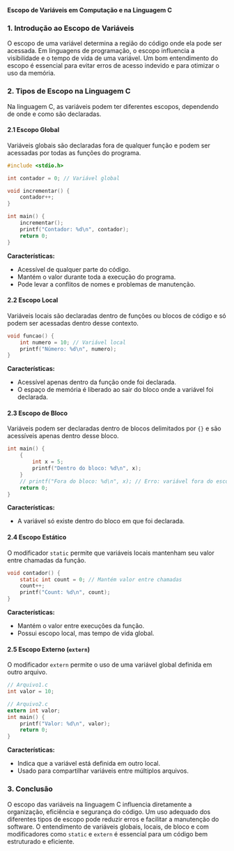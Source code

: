 **Escopo de Variáveis em Computação e na Linguagem C**

### 1. Introdução ao Escopo de Variáveis

O escopo de uma variável determina a região do código onde ela pode ser acessada. Em linguagens de programação, o escopo influencia a visibilidade e o tempo de vida de uma variável. Um bom entendimento do escopo é essencial para evitar erros de acesso indevido e para otimizar o uso da memória.

### 2. Tipos de Escopo na Linguagem C

Na linguagem C, as variáveis podem ter diferentes escopos, dependendo de onde e como são declaradas.

#### 2.1 Escopo Global

Variáveis globais são declaradas fora de qualquer função e podem ser acessadas por todas as funções do programa.

```c
#include <stdio.h>

int contador = 0; // Variável global

void incrementar() {
    contador++;
}

int main() {
    incrementar();
    printf("Contador: %d\n", contador);
    return 0;
}
```

**Características:**
- Acessível de qualquer parte do código.
- Mantém o valor durante toda a execução do programa.
- Pode levar a conflitos de nomes e problemas de manutenção.

#### 2.2 Escopo Local

Variáveis locais são declaradas dentro de funções ou blocos de código e só podem ser acessadas dentro desse contexto.

```c
void funcao() {
    int numero = 10; // Variável local
    printf("Número: %d\n", numero);
}
```

**Características:**
- Acessível apenas dentro da função onde foi declarada.
- O espaço de memória é liberado ao sair do bloco onde a variável foi declarada.

#### 2.3 Escopo de Bloco

Variáveis podem ser declaradas dentro de blocos delimitados por `{}` e são acessíveis apenas dentro desse bloco.

```c
int main() {
    {
        int x = 5;
        printf("Dentro do bloco: %d\n", x);
    }
    // printf("Fora do bloco: %d\n", x); // Erro: variável fora do escopo
    return 0;
}
```

**Características:**
- A variável só existe dentro do bloco em que foi declarada.

#### 2.4 Escopo Estático

O modificador `static` permite que variáveis locais mantenham seu valor entre chamadas da função.

```c
void contador() {
    static int count = 0; // Mantém valor entre chamadas
    count++;
    printf("Count: %d\n", count);
}
```

**Características:**
- Mantém o valor entre execuções da função.
- Possui escopo local, mas tempo de vida global.

#### 2.5 Escopo Externo (`extern`)

O modificador `extern` permite o uso de uma variável global definida em outro arquivo.

```c
// Arquivo1.c
int valor = 10;
```

```c
// Arquivo2.c
extern int valor;
int main() {
    printf("Valor: %d\n", valor);
    return 0;
}
```

**Características:**
- Indica que a variável está definida em outro local.
- Usado para compartilhar variáveis entre múltiplos arquivos.

### 3. Conclusão

O escopo das variáveis na linguagem C influencia diretamente a organização, eficiência e segurança do código. Um uso adequado dos diferentes tipos de escopo pode reduzir erros e facilitar a manutenção do software. O entendimento de variáveis globais, locais, de bloco e com modificadores como `static` e `extern` é essencial para um código bem estruturado e eficiente.